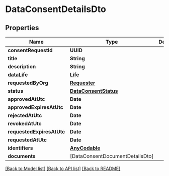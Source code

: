 # DataConsentDetailsDto

## Properties
Name | Type | Description | Notes
------------ | ------------- | ------------- | -------------
**consentRequestId** | **UUID** |  | 
**title** | **String** |  | [optional] 
**description** | **String** |  | [optional] 
**dataLife** | [**Life**](Life.md) |  | [optional] 
**requestedByOrg** | [**Requester**](Requester.md) |  | [optional] 
**status** | [**DataConsentStatus**](DataConsentStatus.md) |  | [optional] 
**approvedAtUtc** | **Date** |  | [optional] 
**approvedExpiresAtUtc** | **Date** |  | [optional] 
**rejectedAtUtc** | **Date** |  | [optional] 
**revokedAtUtc** | **Date** |  | [optional] 
**requestedExpiresAtUtc** | **Date** |  | [optional] 
**requestedAtUtc** | **Date** |  | [optional] 
**identifiers** | [**AnyCodable**](.md) |  | [optional] 
**documents** | [DataConsentDocumentDetailsDto] |  | [optional] 

[[Back to Model list]](../README.md#documentation-for-models) [[Back to API list]](../README.md#documentation-for-api-endpoints) [[Back to README]](../README.md)


